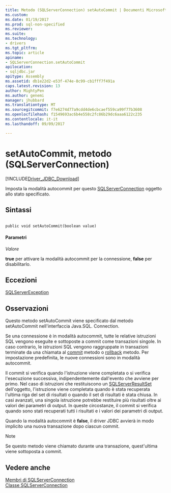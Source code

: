 ```yaml
---
title: Metodo (SQLServerConnection) setAutoCommit | Documenti Microsoft
ms.custom: 
ms.date: 01/19/2017
ms.prod: sql-non-specified
ms.reviewer: 
ms.suite: 
ms.technology:
- drivers
ms.tgt_pltfrm: 
ms.topic: article
apiname:
- SQLServerConnection.setAutoCommit
apilocation:
- sqljdbc.jar
apitype: Assembly
ms.assetid: db1e22d2-e53f-474e-8c99-cb1fff7f491a
caps.latest.revision: 13
author: MightyPen
ms.author: genemi
manager: jhubbard
ms.translationtype: MT
ms.sourcegitcommit: f7e6274d77a9cdd4de6cbcaef559ca99f77b3608
ms.openlocfilehash: f1549693ac6b4e558c2fc86b29dc6aaa6122c235
ms.contentlocale: it-it
ms.lasthandoff: 09/09/2017

---
```

# setAutoCommit, metodo (SQLServerConnection)
[!INCLUDE[Driver_JDBC_Download](../../../includes/driver_jdbc_download.md)]

  Imposta la modalità autocommit per questo [SQLServerConnection](../../../connect/jdbc/reference/sqlserverconnection-class.md) oggetto allo stato specificato.  
  
## Sintassi  
  
```  
  
public void setAutoCommit(boolean value)  
```  
  
#### Parametri  
 *Valore*  
  
 **true** per attivare la modalità autocommit per la connessione, **false** per disabilitarlo.  
  
## Eccezioni  
 [SQLServerException](../../../connect/jdbc/reference/sqlserverexception-class.md)  
  
## Osservazioni  
 Questo metodo setAutoCommit viene specificato dal metodo setAutoCommit nell'interfaccia Java.SQL. Connection.  
  
 Se una connessione è in modalità autocommit, tutte le relative istruzioni SQL vengono eseguite e sottoposte a commit come transazioni singole. In caso contrario, le istruzioni SQL vengono raggruppate in transazioni terminate da una chiamata al [commit](../../../connect/jdbc/reference/commit-method-sqlserverconnection.md) metodo o [rollback](../../../connect/jdbc/reference/rollback-method-sqlserverconnection.md) metodo. Per impostazione predefinita, le nuove connessioni sono in modalità autocommit.  
  
 Il commit si verifica quando l'istruzione viene completata o si verifica l'esecuzione successiva, indipendentemente dall'evento che avviene per primo. Nel caso di istruzioni che restituiscono un [SQLServerResultSet](../../../connect/jdbc/reference/sqlserverresultset-class.md) dell'oggetto, l'istruzione viene completata quando è stata recuperata l'ultima riga del set di risultati o quando il set di risultati è stata chiusa. In casi avanzati, una singola istruzione potrebbe restituire più risultati oltre ai valori dei parametri di output. In queste circostanze, il commit si verifica quando sono stati recuperati tutti i risultati e i valori dei parametri di output.  
  
 Quando la modalità autocommit è **false**, il driver JDBC avvierà in modo implicito una nuova transazione dopo ciascun commit.  
  
> [!NOTE]  
>  Se questo metodo viene chiamato durante una transazione, quest'ultima viene sottoposta a commit.  
  
## Vedere anche  
 [Membri di SQLServerConnection](../../../connect/jdbc/reference/sqlserverconnection-members.md)   
 [Classe SQLServerConnection](../../../connect/jdbc/reference/sqlserverconnection-class.md)  
  
  
